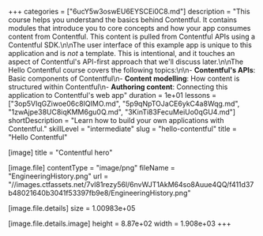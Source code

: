 +++
categories = ["6ucY5w3oswEU6EYSCEi0C8.md"]
description = "This course helps you understand the basics behind Contentful. It contains modules that introduce you to core concepts and how your app consumes content from Contentful. This content is pulled from Contentful APIs using a Contentful SDK.\n\nThe user interface of this example app is unique to this application and is _not_ a template. This is intentional, and it touches an aspect of Contentful's API-first approach that we'll discuss later.\n\nThe Hello Contentful course covers the following topics:\n\n- **Contentful's APIs**: Basic components of Contentful\n- **Content modelling**: How content is structured within Contentful\n- **Authoring content**: Connecting this application to Contentful's web app"
duration = 1e+01
lessons = ["3op5VIqGZiwoe06c8IQIMO.md", "5p9qNpTOJaCE6ykC4a8Wqg.md", "1zwAjpe38UC8iqKMM6gu0Q.md", "3KinTi83FecuMeiUo0qGU4.md"]
shortDescription = "Learn how to build your own applications with Contentful."
skillLevel = "intermediate"
slug = "hello-contentful"
title = "Hello Contentful"

[image]
title = "Contentful hero"

[image.file]
contentType = "image/png"
fileName = "EngineeringHistory.png"
url = "//images.ctfassets.net/7vl81rezy56l/6nvWJT1AkM64so8Auue4QQ/f411d37b48021640b3041f53397fb9e8/EngineeringHistory.png"

[image.file.details]
size = 1.00983e+05

[image.file.details.image]
height = 8.87e+02
width = 1.908e+03
+++
